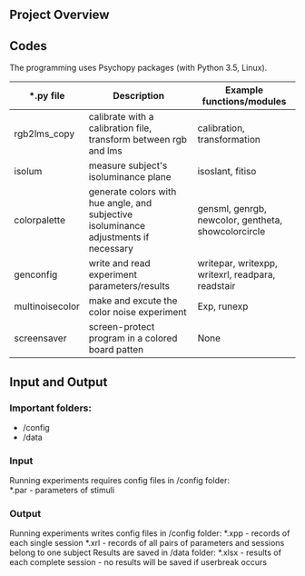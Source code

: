 ## Project Overview


## Codes
The programming uses Psychopy packages (with Python 3.5, Linux).

| *.py file | Description | Example functions/modules |
| --- | --- | --- |
| rgb2lms_copy | calibrate with a calibration file, transform between rgb and lms | calibration, transformation |
| isolum | measure subject's isoluminance plane | isoslant, fitiso |
| colorpalette | generate colors with hue angle, and subjective isoluminance adjustments if necessary | gensml, genrgb, newcolor, gentheta, showcolorcircle|
| genconfig | write and read experiment parameters/results | writepar, writexpp, writexrl, readpara, readstair
| multinoisecolor | make and excute the color noise experiment | Exp, runexp |
| screensaver | screen-protect program in a colored board patten | None |

 
## Input and Output
### Important folders:
- /config
- /data
### Input
Running experiments requires config files in /config folder:    
    *.par - parameters of stimuli
    
### Output
Running experiments writes config files in /config folder:
    *.xpp - records of each single session
    *.xrl - records of all pairs of parameters and sessions belong to one subject
Results are saved in /data folder:
    *.xlsx - results of each complete session - no results will be saved if userbreak occurs
